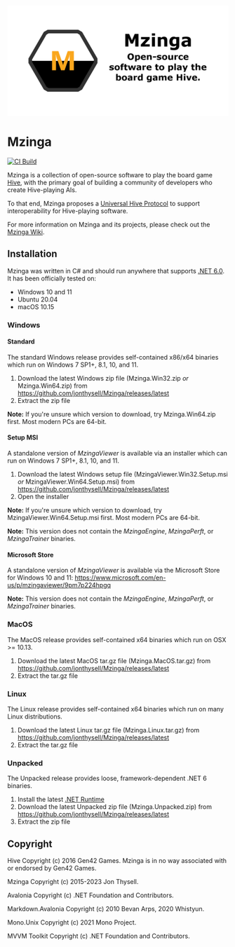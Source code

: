 ![Mzinga Banner](./.github/banner.png)

# Mzinga #

[![CI Build](https://github.com/jonthysell/Mzinga/actions/workflows/ci.yml/badge.svg)](https://github.com/jonthysell/Mzinga/actions/workflows/ci.yml)

Mzinga is a collection of open-source software to play the board game [Hive](https://gen42.com/games/hive), with the primary goal of building a community of developers who create Hive-playing AIs.

To that end, Mzinga proposes a [Universal Hive Protocol](https://github.com/jonthysell/Mzinga/wiki/UniversalHiveProtocol) to support interoperability for Hive-playing software.

For more information on Mzinga and its projects, please check out the [Mzinga Wiki](https://github.com/jonthysell/Mzinga/wiki).

## Installation ##

Mzinga was written in C# and should run anywhere that supports [.NET 6.0](https://github.com/dotnet/core/blob/main/release-notes/6.0/supported-os.md). It has been officially tested on:

* Windows 10 and 11
* Ubuntu 20.04
* macOS 10.15

### Windows ###

#### Standard ####

The standard Windows release provides self-contained x86/x64 binaries which run on Windows 7 SP1+, 8.1, 10, and 11.

1. Download the latest Windows zip file (Mzinga.Win32.zip *or* Mzinga.Win64.zip) from https://github.com/jonthysell/Mzinga/releases/latest
2. Extract the zip file

**Note:** If you're unsure which version to download, try Mzinga.Win64.zip first. Most modern PCs are 64-bit.

#### Setup MSI ####

A standalone version of *MzingaViewer* is available via an installer which can run on Windows 7 SP1+, 8.1, 10, and 11.

1. Download the latest Windows setup file (MzingaViewer.Win32.Setup.msi *or* MzingaViewer.Win64.Setup.msi) from https://github.com/jonthysell/Mzinga/releases/latest
2. Open the installer

**Note:** If you're unsure which version to download, try MzingaViewer.Win64.Setup.msi first. Most modern PCs are 64-bit.

**Note:** This version does not contain the *MzingaEngine*, *MzingaPerft*, or *MzingaTrainer* binaries.

#### Microsoft Store ####

A standalone version of *MzingaViewer* is available via the Microsoft Store for Windows 10 and 11: https://www.microsoft.com/en-us/p/mzingaviewer/9pm7p224hpgq

**Note:** This version does not contain the *MzingaEngine*, *MzingaPerft*, or *MzingaTrainer* binaries.

### MacOS ###

The MacOS release provides self-contained x64 binaries which run on OSX >= 10.13.

1. Download the latest MacOS tar.gz file (Mzinga.MacOS.tar.gz) from https://github.com/jonthysell/Mzinga/releases/latest
2. Extract the tar.gz file

### Linux ###

The Linux release provides self-contained x64 binaries which run on many Linux distributions.

1. Download the latest Linux tar.gz file (Mzinga.Linux.tar.gz) from https://github.com/jonthysell/Mzinga/releases/latest
2. Extract the tar.gz file

### Unpacked ###

The Unpacked release provides loose, framework-dependent .NET 6 binaries.

1. Install the latest [.NET Runtime](https://dotnet.microsoft.com/download/dotnet/6.0)
2. Download the latest Unpacked zip file (Mzinga.Unpacked.zip) from https://github.com/jonthysell/Mzinga/releases/latest
3. Extract the zip file

## Copyright ##

Hive Copyright (c) 2016 Gen42 Games. Mzinga is in no way associated with or endorsed by Gen42 Games.

Mzinga Copyright (c) 2015-2023 Jon Thysell.

Avalonia Copyright (c) .NET Foundation and Contributors.

Markdown.Avalonia Copyright (c) 2010 Bevan Arps, 2020 Whistyun.

Mono.Unix Copyright (c) 2021 Mono Project.

MVVM Toolkit Copyright (c) .NET Foundation and Contributors.
